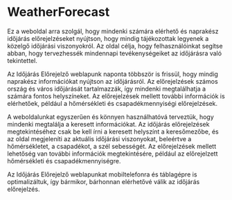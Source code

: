 # WeatherForecast

Ez a weboldal arra szolgál, hogy mindenki számára elérhető és naprakész időjárás előrejelzéseket nyújtson, hogy mindig tájékozottak legyenek a közelgő időjárási viszonyokról. Az oldal célja, hogy felhasználóinkat segítse abban, hogy tervezhessék mindennapi tevékenységeiket az időjárásra való tekintettel.

Az Időjárás Előrejelző weblapunk naponta többször is frissül, hogy mindig naprakész információkat nyújtson az időjárásról. Az előrejelzések számos ország és város időjárását tartalmazzák, így mindenki megtalálhatja a számára fontos helyszíneket. Az előrejelzések mellett további információk is elérhetőek, például a hőmérsékleti és csapadékmennyiségi előrejelzések.

A weboldalunkat egyszerűen és könnyen használhatóvá terveztük, hogy mindenki megtalálja a keresett információkat. Az időjárás előrejelzések megtekintéséhez csak be kell írni a keresett helyszínt a keresőmezőbe, és az oldal megjeleníti az aktuális időjárási viszonyokat, beleértve a hőmérsékletet, a csapadékot, a szél sebességét. Az előrejelzések mellett lehetőség van további információk megtekintésére, például az előrejelzett hőmérsékleti és csapadékmennyiségre.

Az Időjárás Előrejelző weblapunkat mobiltelefonra és táblagépre is optimalizáltuk, így bármikor, bárhonnan elérhetővé válik az időjárás előrejelzés.
